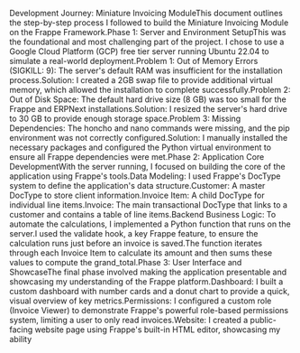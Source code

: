 Development Journey: Miniature Invoicing ModuleThis document outlines the step-by-step process I followed to build the Miniature Invoicing Module on the Frappe Framework.Phase 1: Server and Environment SetupThis was the foundational and most challenging part of the project. I chose to use a Google Cloud Platform (GCP) free tier server running Ubuntu 22.04 to simulate a real-world deployment.Problem 1: Out of Memory Errors (SIGKILL: 9): The server's default RAM was insufficient for the installation process.Solution: I created a 2GB swap file to provide additional virtual memory, which allowed the installation to complete successfully.Problem 2: Out of Disk Space: The default hard drive size (8 GB) was too small for the Frappe and ERPNext installations.Solution: I resized the server's hard drive to 30 GB to provide enough storage space.Problem 3: Missing Dependencies: The honcho and nano commands were missing, and the pip environment was not correctly configured.Solution: I manually installed the necessary packages and configured the Python virtual environment to ensure all Frappe dependencies were met.Phase 2: Application Core DevelopmentWith the server running, I focused on building the core of the application using Frappe's tools.Data Modeling: I used Frappe's DocType system to define the application's data structure.Customer: A master DocType to store client information.Invoice Item: A child DocType for individual line items.Invoice: The main transactional DocType that links to a customer and contains a table of line items.Backend Business Logic: To automate the calculations, I implemented a Python function that runs on the server.I used the validate hook, a key Frappe feature, to ensure the calculation runs just before an invoice is saved.The function iterates through each Invoice Item to calculate its amount and then sums these values to compute the grand_total.Phase 3: User Interface and ShowcaseThe final phase involved making the application presentable and showcasing my understanding of the Frappe platform.Dashboard: I built a custom dashboard with number cards and a donut chart to provide a quick, visual overview of key metrics.Permissions: I configured a custom role (Invoice Viewer) to demonstrate Frappe's powerful role-based permissions system, limiting a user to only read invoices.Website: I created a public-facing website page using Frappe's built-in HTML editor, showcasing my ability
